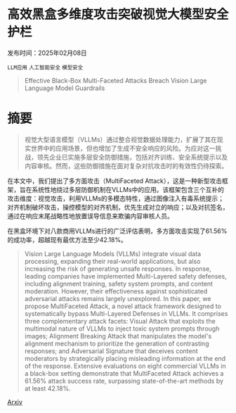 # 高效黑盒多维度攻击突破视觉大模型安全护栏

发布时间：2025年02月08日

`LLM应用` `人工智能安全` `模型安全`

> Effective Black-Box Multi-Faceted Attacks Breach Vision Large Language Model Guardrails

# 摘要

> 视觉大型语言模型（VLLMs）通过整合视觉数据处理能力，扩展了其在现实世界中的应用场景，但也增加了生成不安全响应的风险。为应对这一挑战，领先企业已实施多层安全防御措施，包括对齐训练、安全系统提示以及内容审核。然而，这些防御措施在面对复杂对抗攻击时的有效性仍待探索。

在本文中，我们提出了多方面攻击（MultiFaceted Attack），这是一种新型攻击框架，旨在系统性地绕过多层防御机制在VLLMs中的应用。该框架包含三个互补的攻击维度：视觉攻击，利用VLLMs的多模态特性，通过图像注入有毒系统提示；对齐机制破坏攻击，操控模型的对齐机制，优先生成对立的响应；以及对抗签名，通过在响应末尾战略性地放置误导信息来欺骗内容审核人员。

在黑盒环境下对八款商用VLLMs进行的广泛评估表明，多方面攻击实现了61.56%的成功率，超越现有最优方法至少42.18%。

> Vision Large Language Models (VLLMs) integrate visual data processing, expanding their real-world applications, but also increasing the risk of generating unsafe responses. In response, leading companies have implemented Multi-Layered safety defenses, including alignment training, safety system prompts, and content moderation. However, their effectiveness against sophisticated adversarial attacks remains largely unexplored. In this paper, we propose MultiFaceted Attack, a novel attack framework designed to systematically bypass Multi-Layered Defenses in VLLMs. It comprises three complementary attack facets: Visual Attack that exploits the multimodal nature of VLLMs to inject toxic system prompts through images; Alignment Breaking Attack that manipulates the model's alignment mechanism to prioritize the generation of contrasting responses; and Adversarial Signature that deceives content moderators by strategically placing misleading information at the end of the response. Extensive evaluations on eight commercial VLLMs in a black-box setting demonstrate that MultiFaceted Attack achieves a 61.56% attack success rate, surpassing state-of-the-art methods by at least 42.18%.

[Arxiv](https://arxiv.org/abs/2502.05772)